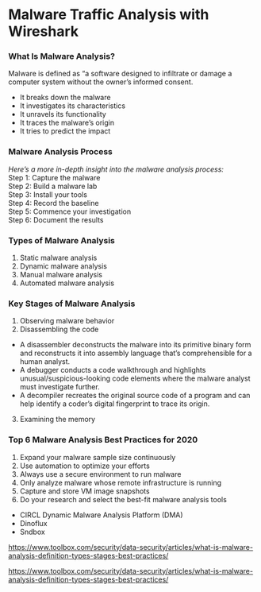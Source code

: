# Malware Traffic Analysis with Wireshark
### What Is Malware Analysis?
Malware is defined as “a software designed to infiltrate or damage a computer system without the owner’s informed consent.
* It breaks down the malware  
* It investigates its characteristics  
* It unravels its functionality  
* It traces the malware’s origin  
* It tries to predict the impact  

### Malware Analysis Process
_Here’s a more in-depth insight into the malware analysis process:_  
Step 1: Capture the malware  
Step 2: Build a malware lab  
Step 3: Install your tools  
Step 4: Record the baseline  
Step 5: Commence your investigation  
Step 6: Document the results  

### Types of Malware Analysis  
1. Static malware analysis   
2. Dynamic malware analysis   
3. Manual malware analysis   
4. Automated malware analysis   

### Key Stages of Malware Analysis
1. Observing malware behavior   
2. Disassembling the code  
* A disassembler deconstructs the malware into its primitive binary form and reconstructs it into assembly language that’s comprehensible for a human analyst.   
* A debugger conducts a code walkthrough and highlights unusual/suspicious-looking code elements where the malware analyst must investigate further.   
* A decompiler recreates the original source code of a program and can help identify a coder’s digital fingerprint to trace its origin. 
3. Examining the memory   
### Top 6 Malware Analysis Best Practices for 2020 
1. Expand your malware sample size continuously  
2. Use automation to optimize your efforts
3. Always use a secure environment to run malware 
4. Only analyze malware whose remote infrastructure is running  
5. Capture and store VM image snapshots  
6. Do your research and select the best-fit malware analysis tools   
* CIRCL Dynamic Malware Analysis Platform (DMA)   
* Dinoflux   
* Sndbox  

https://www.toolbox.com/security/data-security/articles/what-is-malware-analysis-definition-types-stages-best-practices/





https://www.toolbox.com/security/data-security/articles/what-is-malware-analysis-definition-types-stages-best-practices/
